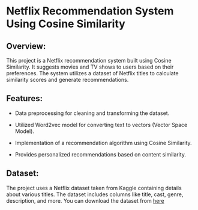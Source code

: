 # Netflix Recommendation System Using Cosine Similarity

## Overview:

This project is a Netflix recommendation system built using Cosine Similarity. It suggests movies and TV shows to users based on their preferences. The system utilizes a dataset of Netflix titles to calculate similarity scores and generate recommendations.


## Features:

* Data preprocessing for cleaning and transforming the dataset.
  
* Utilized Word2vec model for converting text to vectors (Vector Space Model).

* Implementation of a recommendation algorithm using Cosine Similarity.

* Provides personalized recommendations based on content similarity.


## Dataset:

The project uses a Netflix dataset taken from Kaggle containing details about various titles. The dataset includes columns like title, cast, genre, description, and more. You can download the dataset from [here](https://www.kaggle.com/datasets/shivamb/netflix-shows)
